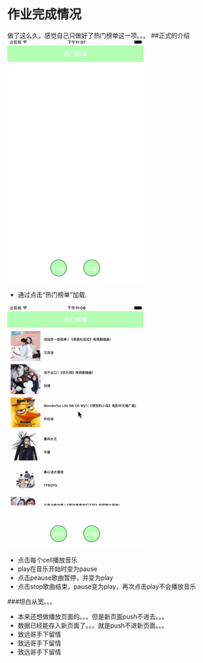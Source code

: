 # 作业完成情况
做了这么久，感觉自己只做好了热门榜单这一项。。。
##正式的介绍
![1](https://github.com/code2333/photo/blob/master/1.gif?raw=true)

- 通过点击“热门榜单”加载.

![2](https://github.com/code2333/photo/blob/master/2.gif?raw=true)

- 点击每个cell播放音乐
- play在音乐开始时变为pause
- 点击peause歌曲暂停，并变为play
- 点击stop歌曲结束，pause变为play，再次点击play不会播放音乐


###坦白从宽。。。
- 本来还想做播放页面的。。。但是新页面push不进去。。。
- 数据已经能存入新页面了。。。就是push不进新页面。。。
- 致远哥手下留情
- 致远哥手下留情
- 致远哥手下留情
